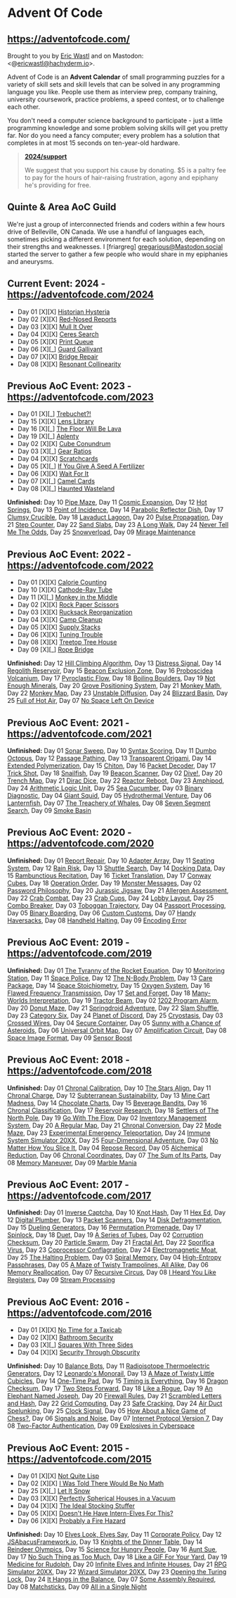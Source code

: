 # Advent Of Code


## <https://adventofcode.com/>

Brought to you by [Eric Wastl](http://was.tl/) and on Mastodon: <@ericwastl@hachyderm.io>.

Advent of Code is an **Advent Calendar** of small programming puzzles for a variety of skill sets and skill levels that can be solved in any programming language you like. People use them as interview prep, company training, university coursework, practice problems, a speed contest, or to challenge each other.

You don't need a computer science background to participate - just a little programming knowledge and some problem solving skills will get you pretty far. Nor do you need a fancy computer; every problem has a solution that completes in at most 15 seconds on ten-year-old hardware.

> **[2024/support](https://adventofcode.com/2024/support)**
> 
> We suggest that you support his cause by donating. $5 is a paltry fee to pay for the hours of hair-raising frustration, agony and epiphany he's providing for free.  

## Quinte & Area AoC Guild

We're just a group of interconnected friends and coders within a few hours drive of Belleville, ON Canada. We use a handful of languages each, sometimes picking a different environment for each solution, depending on their strengths and weaknesses. I [friargreg] <gregarious@Mastodon.social> started the server to gather a few people who would share in my epiphanies and aneurysms. 


## Current Event: 2024 - <https://adventofcode.com/2024>

- Day 01 [X][X] [Historian Hysteria](https://adventofcode.com/2024/day/1)
- Day 02 [X][X] [Red-Nosed Reports](https://adventofcode.com/2024/day/2)
- Day 03 [X][X] [Mull It Over](https://adventofcode.com/2024/day/3)
- Day 04 [X][X] [Ceres Search](https://adventofcode.com/2024/day/4)
- Day 05 [X][X] [Print Queue](https://adventofcode.com/2024/day/5)
- Day 06 [X][_] [Guard Gallivant](https://adventofcode.com/2024/day/6)
- Day 07 [X][X] [Bridge Repair](https://adventofcode.com/2024/day/7)
- Day 08 [X][X] [Resonant Collinearity](https://adventofcode.com/2024/day/8)

## Previous AoC Event: 2023 - <https://adventofcode.com/2023>

- Day 01 [X][_] [Trebuchet?!](https://adventofcode.com/2023/day/1)
- Day 15 [X][X] [Lens Library](https://adventofcode.com/2023/day/15)
- Day 16 [X][_] [The Floor Will Be Lava](https://adventofcode.com/2023/day/16)
- Day 19 [X][_] [Aplenty](https://adventofcode.com/2023/day/19)
- Day 02 [X][X] [Cube Conundrum](https://adventofcode.com/2023/day/2)
- Day 03 [X][_] [Gear Ratios](https://adventofcode.com/2023/day/3)
- Day 04 [X][X] [Scratchcards](https://adventofcode.com/2023/day/4)
- Day 05 [X][_] [If You Give A Seed A Fertilizer](https://adventofcode.com/2023/day/5)
- Day 06 [X][X] [Wait For It](https://adventofcode.com/2023/day/6)
- Day 07 [X][_] [Camel Cards](https://adventofcode.com/2023/day/7)
- Day 08 [X][_] [Haunted Wasteland](https://adventofcode.com/2023/day/8)

**Unfinished:** Day 10 [Pipe Maze](https://adventofcode.com/2023/day/10), Day 11 [Cosmic Expansion](https://adventofcode.com/2023/day/11), Day 12 [Hot Springs](https://adventofcode.com/2023/day/12), Day 13 [Point of Incidence](https://adventofcode.com/2023/day/13), Day 14 [Parabolic Reflector Dish](https://adventofcode.com/2023/day/14), Day 17 [Clumsy Crucible](https://adventofcode.com/2023/day/17), Day 18 [Lavaduct Lagoon](https://adventofcode.com/2023/day/18), Day 20 [Pulse Propagation](https://adventofcode.com/2023/day/20), Day 21 [Step Counter](https://adventofcode.com/2023/day/21), Day 22 [Sand Slabs](https://adventofcode.com/2023/day/22), Day 23 [A Long Walk](https://adventofcode.com/2023/day/23), Day 24 [Never Tell Me The Odds](https://adventofcode.com/2023/day/24), Day 25 [Snowverload](https://adventofcode.com/2023/day/25), Day 09 [Mirage Maintenance](https://adventofcode.com/2023/day/9)


## Previous AoC Event: 2022 - <https://adventofcode.com/2022>

- Day 01 [X][X] [Calorie Counting](https://adventofcode.com/2022/day/1)
- Day 10 [X][X] [Cathode-Ray Tube](https://adventofcode.com/2022/day/10)
- Day 11 [X][_] [Monkey in the Middle](https://adventofcode.com/2022/day/11)
- Day 02 [X][X] [Rock Paper Scissors](https://adventofcode.com/2022/day/2)
- Day 03 [X][X] [Rucksack Reorganization](https://adventofcode.com/2022/day/3)
- Day 04 [X][X] [Camp Cleanup](https://adventofcode.com/2022/day/4)
- Day 05 [X][X] [Supply Stacks](https://adventofcode.com/2022/day/5)
- Day 06 [X][X] [Tuning Trouble](https://adventofcode.com/2022/day/6)
- Day 08 [X][X] [Treetop Tree House](https://adventofcode.com/2022/day/8)
- Day 09 [X][_] [Rope Bridge](https://adventofcode.com/2022/day/9)

**Unfinished:** Day 12 [Hill Climbing Algorithm](https://adventofcode.com/2022/day/12), Day 13 [Distress Signal](https://adventofcode.com/2022/day/13), Day 14 [Regolith Reservoir](https://adventofcode.com/2022/day/14), Day 15 [Beacon Exclusion Zone](https://adventofcode.com/2022/day/15), Day 16 [Proboscidea Volcanium](https://adventofcode.com/2022/day/16), Day 17 [Pyroclastic Flow](https://adventofcode.com/2022/day/17), Day 18 [Boiling Boulders](https://adventofcode.com/2022/day/18), Day 19 [Not Enough Minerals](https://adventofcode.com/2022/day/19), Day 20 [Grove Positioning System](https://adventofcode.com/2022/day/20), Day 21 [Monkey Math](https://adventofcode.com/2022/day/21), Day 22 [Monkey Map](https://adventofcode.com/2022/day/22), Day 23 [Unstable Diffusion](https://adventofcode.com/2022/day/23), Day 24 [Blizzard Basin](https://adventofcode.com/2022/day/24), Day 25 [Full of Hot Air](https://adventofcode.com/2022/day/25), Day 07 [No Space Left On Device](https://adventofcode.com/2022/day/7)


## Previous AoC Event: 2021 - <https://adventofcode.com/2021>


**Unfinished:** Day 01 [Sonar Sweep](https://adventofcode.com/2021/day/1), Day 10 [Syntax Scoring](https://adventofcode.com/2021/day/10), Day 11 [Dumbo Octopus](https://adventofcode.com/2021/day/11), Day 12 [Passage Pathing](https://adventofcode.com/2021/day/12), Day 13 [Transparent Origami](https://adventofcode.com/2021/day/13), Day 14 [Extended Polymerization](https://adventofcode.com/2021/day/14), Day 15 [Chiton](https://adventofcode.com/2021/day/15), Day 16 [Packet Decoder](https://adventofcode.com/2021/day/16), Day 17 [Trick Shot](https://adventofcode.com/2021/day/17), Day 18 [Snailfish](https://adventofcode.com/2021/day/18), Day 19 [Beacon Scanner](https://adventofcode.com/2021/day/19), Day 02 [Dive!](https://adventofcode.com/2021/day/2), Day 20 [Trench Map](https://adventofcode.com/2021/day/20), Day 21 [Dirac Dice](https://adventofcode.com/2021/day/21), Day 22 [Reactor Reboot](https://adventofcode.com/2021/day/22), Day 23 [Amphipod](https://adventofcode.com/2021/day/23), Day 24 [Arithmetic Logic Unit](https://adventofcode.com/2021/day/24), Day 25 [Sea Cucumber](https://adventofcode.com/2021/day/25), Day 03 [Binary Diagnostic](https://adventofcode.com/2021/day/3), Day 04 [Giant Squid](https://adventofcode.com/2021/day/4), Day 05 [Hydrothermal Venture](https://adventofcode.com/2021/day/5), Day 06 [Lanternfish](https://adventofcode.com/2021/day/6), Day 07 [The Treachery of Whales](https://adventofcode.com/2021/day/7), Day 08 [Seven Segment Search](https://adventofcode.com/2021/day/8), Day 09 [Smoke Basin](https://adventofcode.com/2021/day/9)


## Previous AoC Event: 2020 - <https://adventofcode.com/2020>


**Unfinished:** Day 01 [Report Repair](https://adventofcode.com/2020/day/1), Day 10 [Adapter Array](https://adventofcode.com/2020/day/10), Day 11 [Seating System](https://adventofcode.com/2020/day/11), Day 12 [Rain Risk](https://adventofcode.com/2020/day/12), Day 13 [Shuttle Search](https://adventofcode.com/2020/day/13), Day 14 [Docking Data](https://adventofcode.com/2020/day/14), Day 15 [Rambunctious Recitation](https://adventofcode.com/2020/day/15), Day 16 [Ticket Translation](https://adventofcode.com/2020/day/16), Day 17 [Conway Cubes](https://adventofcode.com/2020/day/17), Day 18 [Operation Order](https://adventofcode.com/2020/day/18), Day 19 [Monster Messages](https://adventofcode.com/2020/day/19), Day 02 [Password Philosophy](https://adventofcode.com/2020/day/2), Day 20 [Jurassic Jigsaw](https://adventofcode.com/2020/day/20), Day 21 [Allergen Assessment](https://adventofcode.com/2020/day/21), Day 22 [Crab Combat](https://adventofcode.com/2020/day/22), Day 23 [Crab Cups](https://adventofcode.com/2020/day/23), Day 24 [Lobby Layout](https://adventofcode.com/2020/day/24), Day 25 [Combo Breaker](https://adventofcode.com/2020/day/25), Day 03 [Toboggan Trajectory](https://adventofcode.com/2020/day/3), Day 04 [Passport Processing](https://adventofcode.com/2020/day/4), Day 05 [Binary Boarding](https://adventofcode.com/2020/day/5), Day 06 [Custom Customs](https://adventofcode.com/2020/day/6), Day 07 [Handy Haversacks](https://adventofcode.com/2020/day/7), Day 08 [Handheld Halting](https://adventofcode.com/2020/day/8), Day 09 [Encoding Error](https://adventofcode.com/2020/day/9)


## Previous AoC Event: 2019 - <https://adventofcode.com/2019>


**Unfinished:** Day 01 [The Tyranny of the Rocket Equation](https://adventofcode.com/2019/day/1), Day 10 [Monitoring Station](https://adventofcode.com/2019/day/10), Day 11 [Space Police](https://adventofcode.com/2019/day/11), Day 12 [The N-Body Problem](https://adventofcode.com/2019/day/12), Day 13 [Care Package](https://adventofcode.com/2019/day/13), Day 14 [Space Stoichiometry](https://adventofcode.com/2019/day/14), Day 15 [Oxygen System](https://adventofcode.com/2019/day/15), Day 16 [Flawed Frequency Transmission](https://adventofcode.com/2019/day/16), Day 17 [Set and Forget](https://adventofcode.com/2019/day/17), Day 18 [Many-Worlds Interpretation](https://adventofcode.com/2019/day/18), Day 19 [Tractor Beam](https://adventofcode.com/2019/day/19), Day 02 [1202 Program Alarm](https://adventofcode.com/2019/day/2), Day 20 [Donut Maze](https://adventofcode.com/2019/day/20), Day 21 [Springdroid Adventure](https://adventofcode.com/2019/day/21), Day 22 [Slam Shuffle](https://adventofcode.com/2019/day/22), Day 23 [Category Six](https://adventofcode.com/2019/day/23), Day 24 [Planet of Discord](https://adventofcode.com/2019/day/24), Day 25 [Cryostasis](https://adventofcode.com/2019/day/25), Day 03 [Crossed Wires](https://adventofcode.com/2019/day/3), Day 04 [Secure Container](https://adventofcode.com/2019/day/4), Day 05 [Sunny with a Chance of Asteroids](https://adventofcode.com/2019/day/5), Day 06 [Universal Orbit Map](https://adventofcode.com/2019/day/6), Day 07 [Amplification Circuit](https://adventofcode.com/2019/day/7), Day 08 [Space Image Format](https://adventofcode.com/2019/day/8), Day 09 [Sensor Boost](https://adventofcode.com/2019/day/9)


## Previous AoC Event: 2018 - <https://adventofcode.com/2018>


**Unfinished:** Day 01 [Chronal Calibration](https://adventofcode.com/2018/day/1), Day 10 [The Stars Align](https://adventofcode.com/2018/day/10), Day 11 [Chronal Charge](https://adventofcode.com/2018/day/11), Day 12 [Subterranean Sustainability](https://adventofcode.com/2018/day/12), Day 13 [Mine Cart Madness](https://adventofcode.com/2018/day/13), Day 14 [Chocolate Charts](https://adventofcode.com/2018/day/14), Day 15 [Beverage Bandits](https://adventofcode.com/2018/day/15), Day 16 [Chronal Classification](https://adventofcode.com/2018/day/16), Day 17 [Reservoir Research](https://adventofcode.com/2018/day/17), Day 18 [Settlers of The North Pole](https://adventofcode.com/2018/day/18), Day 19 [Go With The Flow](https://adventofcode.com/2018/day/19), Day 02 [Inventory Management System](https://adventofcode.com/2018/day/2), Day 20 [A Regular Map](https://adventofcode.com/2018/day/20), Day 21 [Chronal Conversion](https://adventofcode.com/2018/day/21), Day 22 [Mode Maze](https://adventofcode.com/2018/day/22), Day 23 [Experimental Emergency Teleportation](https://adventofcode.com/2018/day/23), Day 24 [Immune System Simulator 20XX](https://adventofcode.com/2018/day/24), Day 25 [Four-Dimensional Adventure](https://adventofcode.com/2018/day/25), Day 03 [No Matter How You Slice It](https://adventofcode.com/2018/day/3), Day 04 [Repose Record](https://adventofcode.com/2018/day/4), Day 05 [Alchemical Reduction](https://adventofcode.com/2018/day/5), Day 06 [Chronal Coordinates](https://adventofcode.com/2018/day/6), Day 07 [The Sum of Its Parts](https://adventofcode.com/2018/day/7), Day 08 [Memory Maneuver](https://adventofcode.com/2018/day/8), Day 09 [Marble Mania](https://adventofcode.com/2018/day/9)


## Previous AoC Event: 2017 - <https://adventofcode.com/2017>


**Unfinished:** Day 01 [Inverse Captcha](https://adventofcode.com/2017/day/1), Day 10 [Knot Hash](https://adventofcode.com/2017/day/10), Day 11 [Hex Ed](https://adventofcode.com/2017/day/11), Day 12 [Digital Plumber](https://adventofcode.com/2017/day/12), Day 13 [Packet Scanners](https://adventofcode.com/2017/day/13), Day 14 [Disk Defragmentation](https://adventofcode.com/2017/day/14), Day 15 [Dueling Generators](https://adventofcode.com/2017/day/15), Day 16 [Permutation Promenade](https://adventofcode.com/2017/day/16), Day 17 [Spinlock](https://adventofcode.com/2017/day/17), Day 18 [Duet](https://adventofcode.com/2017/day/18), Day 19 [A Series of Tubes](https://adventofcode.com/2017/day/19), Day 02 [Corruption Checksum](https://adventofcode.com/2017/day/2), Day 20 [Particle Swarm](https://adventofcode.com/2017/day/20), Day 21 [Fractal Art](https://adventofcode.com/2017/day/21), Day 22 [Sporifica Virus](https://adventofcode.com/2017/day/22), Day 23 [Coprocessor Conflagration](https://adventofcode.com/2017/day/23), Day 24 [Electromagnetic Moat](https://adventofcode.com/2017/day/24), Day 25 [The Halting Problem](https://adventofcode.com/2017/day/25), Day 03 [Spiral Memory](https://adventofcode.com/2017/day/3), Day 04 [High-Entropy Passphrases](https://adventofcode.com/2017/day/4), Day 05 [A Maze of Twisty Trampolines, All Alike](https://adventofcode.com/2017/day/5), Day 06 [Memory Reallocation](https://adventofcode.com/2017/day/6), Day 07 [Recursive Circus](https://adventofcode.com/2017/day/7), Day 08 [I Heard You Like Registers](https://adventofcode.com/2017/day/8), Day 09 [Stream Processing](https://adventofcode.com/2017/day/9)


## Previous AoC Event: 2016 - <https://adventofcode.com/2016>

- Day 01 [X][X] [No Time for a Taxicab](https://adventofcode.com/2016/day/1)
- Day 02 [X][X] [Bathroom Security](https://adventofcode.com/2016/day/2)
- Day 03 [X][_] [Squares With Three Sides](https://adventofcode.com/2016/day/3)
- Day 04 [X][X] [Security Through Obscurity](https://adventofcode.com/2016/day/4)

**Unfinished:** Day 10 [Balance Bots](https://adventofcode.com/2016/day/10), Day 11 [Radioisotope Thermoelectric Generators](https://adventofcode.com/2016/day/11), Day 12 [Leonardo's Monorail](https://adventofcode.com/2016/day/12), Day 13 [A Maze of Twisty Little Cubicles](https://adventofcode.com/2016/day/13), Day 14 [One-Time Pad](https://adventofcode.com/2016/day/14), Day 15 [Timing is Everything](https://adventofcode.com/2016/day/15), Day 16 [Dragon Checksum](https://adventofcode.com/2016/day/16), Day 17 [Two Steps Forward](https://adventofcode.com/2016/day/17), Day 18 [Like a Rogue](https://adventofcode.com/2016/day/18), Day 19 [An Elephant Named Joseph](https://adventofcode.com/2016/day/19), Day 20 [Firewall Rules](https://adventofcode.com/2016/day/20), Day 21 [Scrambled Letters and Hash](https://adventofcode.com/2016/day/21), Day 22 [Grid Computing](https://adventofcode.com/2016/day/22), Day 23 [Safe Cracking](https://adventofcode.com/2016/day/23), Day 24 [Air Duct Spelunking](https://adventofcode.com/2016/day/24), Day 25 [Clock Signal](https://adventofcode.com/2016/day/25), Day 05 [How About a Nice Game of Chess?](https://adventofcode.com/2016/day/5), Day 06 [Signals and Noise](https://adventofcode.com/2016/day/6), Day 07 [Internet Protocol Version 7](https://adventofcode.com/2016/day/7), Day 08 [Two-Factor Authentication](https://adventofcode.com/2016/day/8), Day 09 [Explosives in Cyberspace](https://adventofcode.com/2016/day/9)


## Previous AoC Event: 2015 - <https://adventofcode.com/2015>

- Day 01 [X][X] [Not Quite Lisp](https://adventofcode.com/2015/day/1)
- Day 02 [X][X] [I Was Told There Would Be No Math](https://adventofcode.com/2015/day/2)
- Day 25 [X][_] [Let It Snow](https://adventofcode.com/2015/day/25)
- Day 03 [X][X] [Perfectly Spherical Houses in a Vacuum](https://adventofcode.com/2015/day/3)
- Day 04 [X][X] [The Ideal Stocking Stuffer](https://adventofcode.com/2015/day/4)
- Day 05 [X][X] [Doesn't He Have Intern-Elves For This?](https://adventofcode.com/2015/day/5)
- Day 06 [X][X] [Probably a Fire Hazard](https://adventofcode.com/2015/day/6)

**Unfinished:** Day 10 [Elves Look, Elves Say](https://adventofcode.com/2015/day/10), Day 11 [Corporate Policy](https://adventofcode.com/2015/day/11), Day 12 [JSAbacusFramework.io](https://adventofcode.com/2015/day/12), Day 13 [Knights of the Dinner Table](https://adventofcode.com/2015/day/13), Day 14 [Reindeer Olympics](https://adventofcode.com/2015/day/14), Day 15 [Science for Hungry People](https://adventofcode.com/2015/day/15), Day 16 [Aunt Sue](https://adventofcode.com/2015/day/16), Day 17 [No Such Thing as Too Much](https://adventofcode.com/2015/day/17), Day 18 [Like a GIF For Your Yard](https://adventofcode.com/2015/day/18), Day 19 [Medicine for Rudolph](https://adventofcode.com/2015/day/19), Day 20 [Infinite Elves and Infinite Houses](https://adventofcode.com/2015/day/20), Day 21 [RPG Simulator 20XX](https://adventofcode.com/2015/day/21), Day 22 [Wizard Simulator 20XX](https://adventofcode.com/2015/day/22), Day 23 [Opening the Turing Lock](https://adventofcode.com/2015/day/23), Day 24 [It Hangs in the Balance](https://adventofcode.com/2015/day/24), Day 07 [Some Assembly Required](https://adventofcode.com/2015/day/7), Day 08 [Matchsticks](https://adventofcode.com/2015/day/8), Day 09 [All in a Single Night](https://adventofcode.com/2015/day/9)
